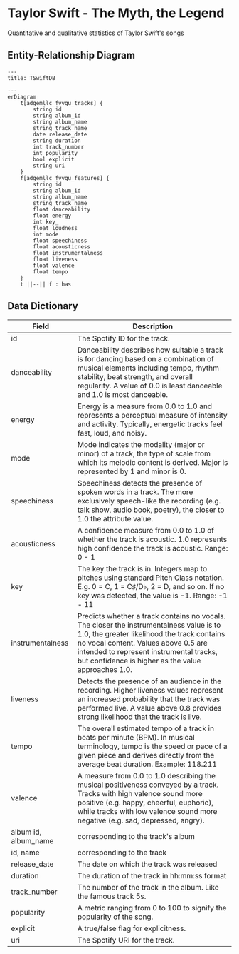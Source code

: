 # Taylor Swift - The Myth, the Legend

Quantitative and qualitative statistics of Taylor Swift's songs

## Entity-Relationship Diagram

```mermaid
---
title: TSwiftDB

---
erDiagram
    t[adgemllc_fvvqu_tracks] {
        string id
        string album_id
        string album_name
        string track_name
        date release_date
        string duration
        int track_number
        int popularity
        bool explicit
        string uri
    }
    f[adgemllc_fvvqu_features] {
        string id
        string album_id
        string album_name
        string track_name
        float danceability
        float energy
        int key_
        float loudness
        int mode
        float speechiness
        float acousticness
        float instrumentalness
        float liveness
        float valence
        float tempo
    }
    t ||--|| f : has
```

## Data Dictionary

| Field | Description |
| ----- | ----------- |
| id | The Spotify ID for the track. |
| danceability | Danceability describes how suitable a track is for dancing based on a combination of musical elements including tempo, rhythm stability, beat strength, and overall regularity. A value of 0.0 is least danceable and 1.0 is most danceable. |
| energy | Energy is a measure from 0.0 to 1.0 and represents a perceptual measure of intensity and activity. Typically, energetic tracks feel fast, loud, and noisy. |
| mode | Mode indicates the modality (major or minor) of a track, the type of scale from which its melodic content is derived. Major is represented by 1 and minor is 0. |
| speechiness | Speechiness detects the presence of spoken words in a track. The more exclusively speech-like the recording (e.g. talk show, audio book, poetry), the closer to 1.0 the attribute value. |
| acousticness  | A confidence measure from 0.0 to 1.0 of whether the track is acoustic. 1.0 represents high confidence the track is acoustic. Range: 0 - 1 |00
| key  | The key the track is in. Integers map to pitches using standard Pitch Class notation. E.g. 0 = C, 1 = C♯/D♭, 2 = D, and so on. If no key was detected, the value is -1. Range: -1 - 11 |
| instrumentalness  | Predicts whether a track contains no vocals. The closer the instrumentalness value is to 1.0, the greater likelihood the track contains no vocal content. Values above 0.5 are intended to represent instrumental tracks, but confidence is higher as the value approaches 1.0.
liveness  | Detects the presence of an audience in the recording. Higher liveness values represent an increased probability that the track was performed live. A value above 0.8 provides strong likelihood that the track is live. |
| tempo | The overall estimated tempo of a track in beats per minute (BPM). In musical terminology, tempo is the speed or pace of a given piece and derives directly from the average beat duration. Example: 118.211 |
| valence | A measure from 0.0 to 1.0 describing the musical positiveness conveyed by a track. Tracks with high valence sound more positive (e.g. happy, cheerful, euphoric), while tracks with low valence sound more negative (e.g. sad, depressed, angry). |
| album id, album_name | corresponding to the track's album |
| id, name | corresponding to the track |
| release_date | The date on which the track was released |
| duration | The duration of the track in hh:mm:ss format |
| track_number | The number of the track in the album. Like the famous track 5s. |
| popularity | A metric ranging from 0 to 100 to signify the popularity of the song. |
| explicit | A true/false flag for explicitness. |
| uri | The Spotify URI for the track. |
